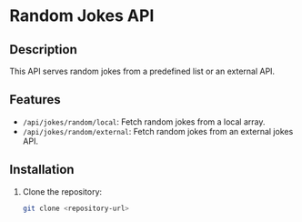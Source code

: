 # Random Jokes API

## Description
This API serves random jokes from a predefined list or an external API.

## Features
- `/api/jokes/random/local`: Fetch random jokes from a local array.
- `/api/jokes/random/external`: Fetch random jokes from an external jokes API.

## Installation
1. Clone the repository:
   ```bash
   git clone <repository-url>
